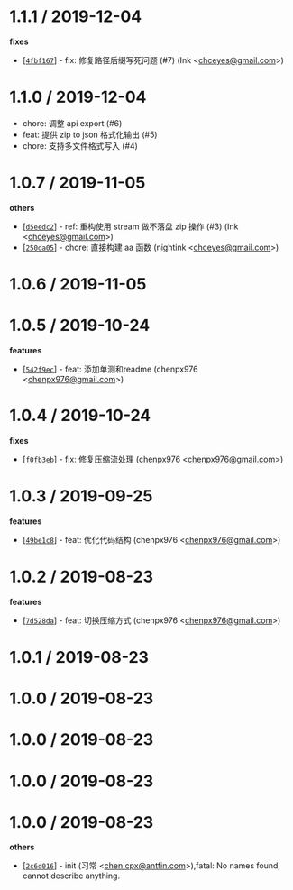 
1.1.1 / 2019-12-04
==================

**fixes**
  * [[`4fbf167`](http://github.com/Lottie-Lint/lottie-zip/commit/4fbf167a91da77886b45d3daa329b190e2500ba2)] - fix: 修复路径后缀写死问题 (#7) (Ink <<chceyes@gmail.com>>)

1.1.0 / 2019-12-04
==================

  * chore: 调整 api export (#6)
  * feat: 提供 zip to json 格式化输出 (#5)
  * chore: 支持多文件格式写入 (#4)

1.0.7 / 2019-11-05
==================

**others**
  * [[`d5eedc2`](http://github.com/Lottie-Lint/lottie-zip/commit/d5eedc2a5a92430beb3555a2fba8233a956c7d07)] - ref: 重构使用 stream 做不落盘 zip 操作 (#3) (Ink <<chceyes@gmail.com>>)
  * [[`250da05`](http://github.com/Lottie-Lint/lottie-zip/commit/250da05e50d9caeda28308f5aaae3613f7199077)] - chore: 直接构建 aa 函数 (nightink <<chceyes@gmail.com>>)

1.0.6 / 2019-11-05
==================

1.0.5 / 2019-10-24
==================

**features**
  * [[`542f9ec`](http://github.com/Lottie-Lint/lottie-zip/commit/542f9ec94a056262a13d48c6c7869a9059b21fff)] - feat: 添加单测和readme (chenpx976 <<chenpx976@gmail.com>>)

1.0.4 / 2019-10-24
==================

**fixes**
  * [[`f0fb3eb`](http://github.com/Lottie-Lint/lottie-zip/commit/f0fb3eb00802b57e7707e94cbb632bdb92fd57fe)] - fix: 修复压缩流处理 (chenpx976 <<chenpx976@gmail.com>>)

1.0.3 / 2019-09-25
==================

**features**
  * [[`49be1c8`](http://github.com/Lottie-Lint/lottie-zip/commit/49be1c856ac729fe8c6591013f3d3da01813a9d8)] - feat: 优化代码结构 (chenpx976 <<chenpx976@gmail.com>>)

1.0.2 / 2019-08-23
==================

**features**
  * [[`7d528da`](http://github.com/Lottie-Lint/lottie-zip/commit/7d528da383cc6ba4652531b91e86a681534bfb01)] - feat: 切换压缩方式 (chenpx976 <<chenpx976@gmail.com>>)

1.0.1 / 2019-08-23
==================

1.0.0 / 2019-08-23
==================

1.0.0 / 2019-08-23
==================

1.0.0 / 2019-08-23
==================

1.0.0 / 2019-08-23
==================

**others**
  * [[`2c6d016`](http://github.com/Lottie-Lint/lottie-zip/commit/2c6d016bda82110c9549a14f8463664536a4d1fc)] - init (习常 <<chen.cpx@antfin.com>>),fatal: No names found, cannot describe anything.

